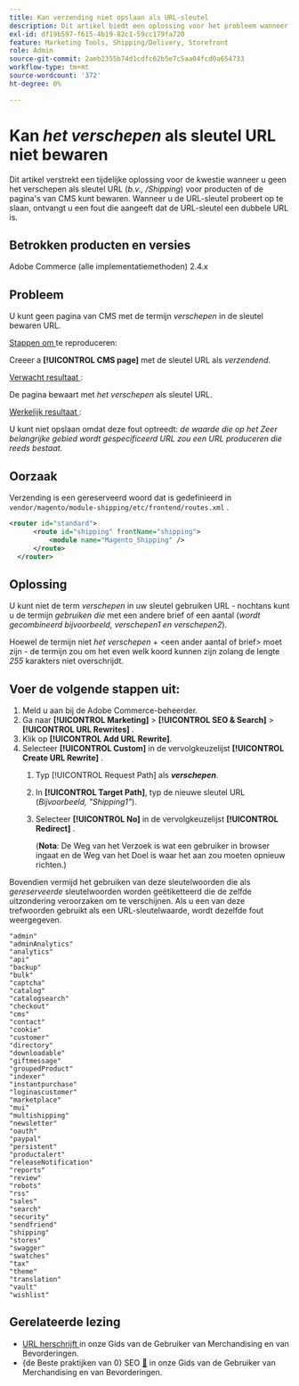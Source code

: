 ```yaml
---
title: Kan verzending niet opslaan als URL-sleutel
description: Dit artikel biedt een oplossing voor het probleem wanneer u verzending niet kunt opslaan als een URL-sleutel (_bijv. /Shipping_) voor producten of CMS-pagina's. Wanneer u de URL-sleutel probeert op te slaan, ontvangt u een fout die aangeeft dat de URL-sleutel een dubbele URL is.
exl-id: df19b597-f615-4b19-82c1-59cc179fa720
feature: Marketing Tools, Shipping/Delivery, Storefront
role: Admin
source-git-commit: 2aeb2355b74d1cdfc62b5e7c5aa04fcd0a654733
workflow-type: tm+mt
source-wordcount: '372'
ht-degree: 0%

---
```


# Kan _het verschepen_ als sleutel URL niet bewaren

Dit artikel verstrekt een tijdelijke oplossing voor de kwestie wanneer u geen het verschepen als sleutel URL (_b.v., /Shipping_) voor producten of de pagina&#39;s van CMS kunt bewaren. Wanneer u de URL-sleutel probeert op te slaan, ontvangt u een fout die aangeeft dat de URL-sleutel een dubbele URL is.

## Betrokken producten en versies

Adobe Commerce (alle implementatiemethoden) 2.4.x

## Probleem

U kunt geen pagina van CMS met de termijn _verschepen_ in de sleutel bewaren URL.

<u> Stappen om </u> te reproduceren:

Creeer a **[!UICONTROL CMS page]** met de sleutel URL als _verzendend_.

<u> Verwacht resultaat </u>:

De pagina bewaart met _het verschepen_ als sleutel URL.

<u> Werkelijk resultaat </u>:

U kunt niet opslaan omdat deze fout optreedt:
*de waarde die op het Zeer belangrijke gebied wordt gespecificeerd URL zou een URL produceren die reeds bestaat.*

## Oorzaak

Verzending is een gereserveerd woord dat is gedefinieerd in `vendor/magento/module-shipping/etc/frontend/routes.xml` .

```xml
<router id="standard">
      <route id="shipping" frontName="shipping">
          <module name="Magento_Shipping" />
      </route>
  </router>
```

## Oplossing

U kunt niet de term _verschepen_ in uw sleutel gebruiken URL - nochtans kunt u de termijn _gebruiken die_ met een andere brief of een aantal (_wordt gecombineerd bijvoorbeeld, verschepen1 en verschepen2_).

Hoewel de termijn niet _het verschepen_ + &lt;een ander aantal of brief> moet zijn - de termijn zou om het even welk koord kunnen zijn zolang de lengte *255* karakters niet overschrijdt.

## Voer de volgende stappen uit:

1. Meld u aan bij de Adobe Commerce-beheerder.
1. Ga naar **[!UICONTROL Marketing]** > **[!UICONTROL SEO & Search]** > **[!UICONTROL URL Rewrites]** .
1. Klik op **[!UICONTROL Add URL Rewrite]**.
1. Selecteer **[!UICONTROL Custom]** in de vervolgkeuzelijst **[!UICONTROL Create URL Rewrite]** .
   1. Typ [!UICONTROL Request Path] als **_verschepen_**.
   1. In **[!UICONTROL Target Path]**, typ de nieuwe sleutel URL (_Bijvoorbeeld, &quot;Shipping1&quot;_).
   1. Selecteer **[!UICONTROL No]** in de vervolgkeuzelijst **[!UICONTROL Redirect]** .


      (**Nota**: De Weg van het Verzoek is wat een gebruiker in browser ingaat en de Weg van het Doel is waar het aan zou moeten opnieuw richten.)

Bovendien vermijd het gebruiken van deze sleutelwoorden die als *gereserveerde* sleutelwoorden worden geëtiketteerd die de zelfde uitzondering veroorzaken om te verschijnen. Als u een van deze trefwoorden gebruikt als een URL-sleutelwaarde, wordt dezelfde fout weergegeven.


```
"admin"
"adminAnalytics"
"analytics"
"api"
"backup"
"bulk"
"captcha"
"catalog"
"catalogsearch"
"checkout"
"cms"
"contact"
"cookie"
"customer"
"directory"
"downloadable"
"giftmessage"
"groupedProduct"
"indexer"
"instantpurchase"
"loginascustomer"
"marketplace"
"mui"
"multishipping"
"newsletter"
"oauth"
"paypal"
"persistent"
"productalert"
"releaseNotification"
"reports"
"review"
"robots"
"rss"
"sales"
"search"
"security"
"sendfriend"
"shipping"
"stores"
"swagger"
"swatches"
"tax"
"theme"
"translation"
"vault"
"wishlist"
```

## Gerelateerde lezing

* [ URL herschrijft ](https://experienceleague.adobe.com/en/docs/commerce-admin/marketing/seo/url-rewrites/url-rewrite) in onze Gids van de Gebruiker van Merchandising en van Bevorderingen.
* {de Beste praktijken van 0} SEO [&#128279;](https://experienceleague.adobe.com/en/docs/commerce-admin/marketing/seo/seo-overview) in onze Gids van de Gebruiker van Merchandising en van Bevorderingen.
